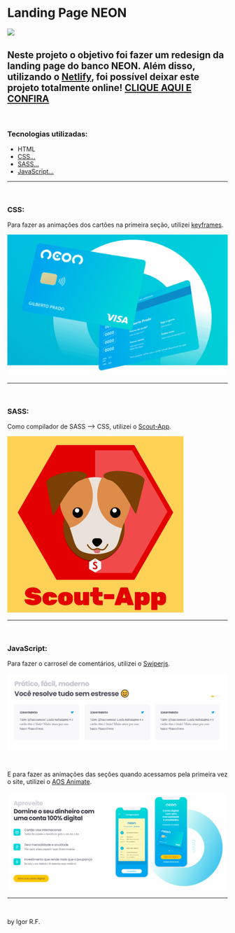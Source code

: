 <h1>Landing Page NEON</h1>
<img src="./github/lading-page.gif"/>
<h2>Neste projeto o objetivo foi fazer um redesign da landing page do banco NEON. Além disso, utilizando o <a href="https://app.netlify.com/teams/ig0rfranca/overview">Netlify</a>, foi possível deixar este projeto totalmente online! <a href="https://app.netlify.com">CLIQUE AQUI E CONFIRA</a></h2>
<br>
<h3>Tecnologias utilizadas:</h3>
<ul>
    <li>HTML</li>
    <li>
        <a href="#css">
            CSS...
        </a>
    </li>
    <li>
        <a href="#sass">
            SASS...
        </>
    </li>
    <li>
        <a href="#js">
            JavaScript...
        </a>
    </li>
</ul>
<hr>
<br>
<h3 id="css" >CSS:</h3>
<p>
    Para fazer as animações dos cartões na primeira seção, utilizei <a href="https://developer.mozilla.org/pt-BR/docs/Web/CSS/CSS_Animations/Using_CSS_animations">keyframes</a>.
    <div>
        <img src="./github/keyframe.gif"/>
    </div>
</p>
<hr>
<br>
<h3 id="sass" >SASS:</h3>
<p>
    Como compilador de SASS --> CSS, utilizei o <a href="https://scout-app.io/">Scout-App</a>.
    <div>
        <img src="./github/scout-app.png"/>
    </div>
</p>
<hr>
<br>
<h3 id="js" >JavaScript:</h3>
<p>
    Para fazer o carrosel de comentários, utilizei o <a href="https://swiperjs.com/demos">Swiperjs</a>.
    <div>
        <img src="./github/carrossel.gif"/>
    </div>
</p>
<br>
<p>
    E para fazer as animações das seções quando acessamos pela primeira vez o site, utilizei o <a href="https://michalsnik.github.io/aos/">AOS Animate</a>.
    <div>
        <img src="./github/aos-animate.gif"/>
    </div>
</p>
<hr>
<br>
<p>
    by <a>Igor R.F.</a>
</p>
